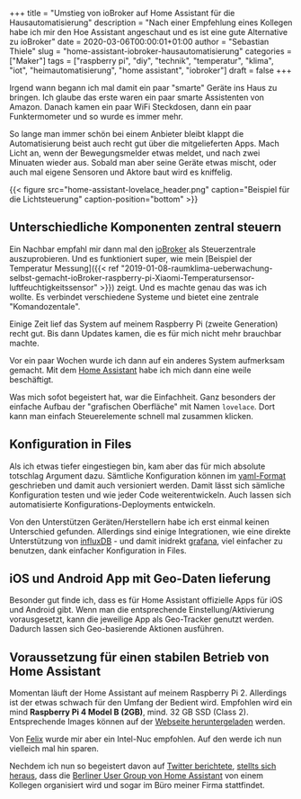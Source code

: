 +++
title = "Umstieg von ioBroker auf Home Assistant für die Hausautomatisierung"
description = "Nach einer Empfehlung eines Kollegen habe ich mir den Hoe Assistant angeschaut und es ist eine gute Alternative zu ioBroker"
date = 2020-03-06T00:00:01+01:00
author = "Sebastian Thiele"
slug = "home-assistant-iobroker-hausautomatisierung"
categories = ["Maker"]
tags = ["raspberry pi", "diy", "technik", "temperatur", "klima", "iot", "heimautomatisierung", "home assistant", "iobroker"]
draft = false
+++

Irgend wann begann ich mal damit ein paar "smarte" Geräte ins Haus zu bringen. Ich glaube das erste waren ein paar smarte Assistenten von Amazon. Danach kamen ein paar WiFi Steckdosen, dann ein paar Funktermometer und so wurde es immer mehr.

So lange man immer schön bei einem Anbieter bleibt klappt die Automatisierung beist auch recht gut über die mitgelieferten Apps. Mach Licht an, wenn der Bewegungsmelder etwas meldet, und nach zwei Minuaten wieder aus. Sobald man aber seine Geräte etwas mischt, oder auch mal eigene Sensoren und Aktore baut wird es kniffelig.

{{< figure src="home-assistant-lovelace_header.png" caption="Beispiel für die Lichtsteuerung" caption-position="bottom" >}}

## Unterschiedliche Komponenten zentral steuern

Ein Nachbar empfahl mir dann mal den [ioBroker](https://www.iobroker.net/) als Steuerzentrale auszuprobieren. Und es funktioniert super, wie mein [Beispiel der Temperatur Messung]({{< ref "2019-01-08-raumklima-ueberwachung-selbst-gemacht-ioBroker-raspberry-pi-Xiaomi-Temperatursensor-luftfeuchtigkeitssensor" >}}) zeigt. Und es machte genau das was ich wollte. Es verbindet verschiedene Systeme und bietet eine zentrale "Komandozentale".

Einige Zeit lief das System auf meinem Raspberry Pi (zweite Generation) recht gut. Bis dann Updates kamen, die es für mich nicht mehr brauchbar machte.

Vor ein paar Wochen wurde ich dann auf ein anderes System aufmerksam gemacht. Mit dem [Home Assistant](https://www.home-assistant.io/) habe ich mich dann eine weile beschäftigt.

Was mich sofot begeistert hat, war die Einfachheit. Ganz besonders der einfache Aufbau der "grafischen Oberfläche" mit Namen `lovelace`. Dort kann man einfach Steuerelemente schnell mal zusammen klicken.

## Konfiguration in Files

Als ich etwas tiefer eingestiegen bin, kam aber das für mich absolute totschlag Argument dazu. Sämtliche Konfiguration können im [yaml-Format](https://de.wikipedia.org/wiki/YAML) geschrieben und damit auch versioniert werden. Damit lässt sich sämliche Konfiguration testen und wie jeder Code weiterentwickeln. Auch lassen sich automatisierte Konfigurations-Deployments entwickeln.

Von den Unterstützen Geräten/Herstellern habe ich erst einmal keinen Unterschied gefunden. Allerdings sind einige Integrationen, wie eine direkte Unterstützung von [influxDB](/tags/grafana/) - und damit inidrekt [grafana](/tags/influxdb/), viel einfacher zu benutzen, dank einfacher Konfiguration in Files.

## iOS und Android App mit Geo-Daten lieferung

Besonder gut finde ich, dass es für Home Assistant offizielle Apps für iOS und Android gibt. Wenn man die entsprechende Einstellung/Aktivierung vorausgesetzt, kann die jeweilige App als Geo-Tracker genutzt werden. Dadurch lassen sich Geo-basierende Aktionen ausführen.

## Voraussetzung für einen stabilen Betrieb von Home Assistant

Momentan läuft der Home Assistant auf meinem Raspberry Pi 2. Allerdings ist der etwas schwach für den Umfang der Bedient wird. Empfohlen wird ein mind **Raspberry Pi 4 Model B (2GB)**, mind. 32 GB SSD (Class 2). Entsprechende Images können auf der [Webseite heruntergeladen](https://www.home-assistant.io/hassio/installation/) werden.

Von [Felix](https://wirres.net/) wurde mir aber ein Intel-Nuc empfohlen. Auf den werde ich nun vielleich mal hin sparen.

Nechdem ich nun so begeistert davon auf [Twitter berichtete](https://twitter.com/Sebat/status/1229864437718192129), [stellts sich heraus](https://twitter.com/ekeih/status/1230239687224238080), dass die [Berliner User Group von Home Assistant](https://www.meetup.com/de-DE/Berlin-Home-Assistant/) von einem Kollegen organisiert wird und sogar im Büro meiner Firma stattfindet.